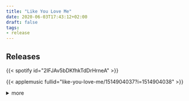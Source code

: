 ```yaml
---
title: "Like You Love Me"
date: 2020-06-03T17:43:12+02:00
draft: false
tags:
- release
---
```


## Releases

{{< spotify id="2IFJAv5bDKfhkTdDrHrneA" >}}

{{< applemusic fullid="like-you-love-me/1514904037?i=1514904038" >}}

<details><summary>more</summary>
	{{< amazonmusic id="B0895622H4" >}}
	{{< deezer id="150178392" >}}
</details>
